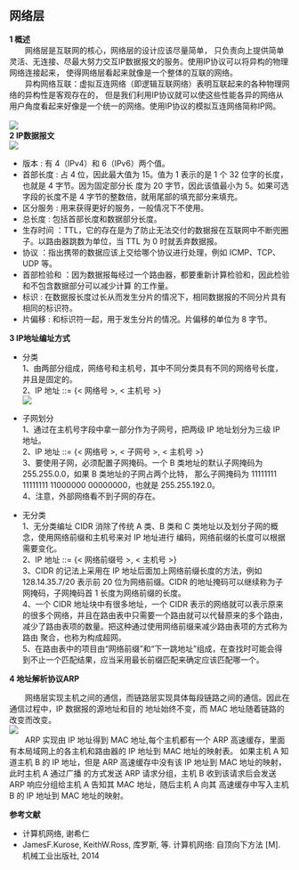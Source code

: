 网络层
---
**1 概述**  
&emsp;&emsp;网络层是互联网的核心，网络层的设计应该尽量简单，
只负责向上提供简单灵活、无连接、尽最大努力交互IP数据报文的服务。使用IP协议可以将异构的物理网络连接起来，
使得网络层看起来就像是一个整体的互联的网络。    
&emsp;&emsp;异构网络互联：虚拟互连网络（即逻辑互联网络）表明互联起来的各种物理网络的异构性是客观存在的，
但是我们利用IP协议就可以使这些性能各异的网络从用户角度看起来好像是一个统一的网络。使用IP协议的模拟互连网络简称IP网。<br>    
![](https://github.com/zhuqianqian1996/CS-Master-Note/blob/%E8%AE%A1%E7%AE%97%E6%9C%BA%E7%BD%91%E7%BB%9C/%E5%9B%BE%E7%89%87/IP%E5%8D%8F%E8%AE%AE.bmp)<br>
**2 IP数据报文**  
![](https://github.com/zhuqianqian1996/CS-Master-Note/blob/%E8%AE%A1%E7%AE%97%E6%9C%BA%E7%BD%91%E7%BB%9C/%E5%9B%BE%E7%89%87/IP%E6%95%B0%E6%8D%AE%E6%8A%A5%E6%A0%BC%E5%BC%8F.bmp)    
* 版本 : 有 4（IPv4）和 6（IPv6）两个值。
* 首部长度 : 占 4 位，因此最大值为 15。值为 1 表示的是 1 个 32 位字的长度，也就是 4 字节。因为固定部分长
度为 20 字节，因此该值最小为 5。如果可选字段的长度不是 4 字节的整数倍，就用尾部的填充部分来填充。
* 区分服务 : 用来获得更好的服务，一般情况下不使用。
* 总长度 : 包括首部长度和数据部分长度。
* 生存时间 ：TTL，它的存在是为了防止无法交付的数据报在互联网中不断兜圈子。以路由器跳数为单位，当 TTL
为 0 时就丢弃数据报。
* 协议 ：指出携带的数据应该上交给哪个协议进行处理，例如 ICMP、TCP、UDP 等。
* 首部检验和 ：因为数据报每经过一个路由器，都要重新计算检验和，因此检验和不包含数据部分可以减少计算
的工作量。
* 标识 : 在数据报长度过长从而发生分片的情况下，相同数据报的不同分片具有相同的标识符。
* 片偏移 : 和标识符一起，用于发生分片的情况。片偏移的单位为 8 字节。<br>
  
**3 IP地址编址方式**  
* 分类   
1、由两部分组成，网络号和主机号，其中不同分类具有不同的网络号长度，并且是固定的。  
2、IP 地址 ::= {< 网络号 >, < 主机号 >}    
![](https://github.com/zhuqianqian1996/CS-Master-Note/blob/%E8%AE%A1%E7%AE%97%E6%9C%BA%E7%BD%91%E7%BB%9C/%E5%9B%BE%E7%89%87/IP%E5%9C%B0%E5%9D%80%E5%88%86%E7%B1%BB.bmp)
* 子网划分  
1、通过在主机号字段中拿一部分作为子网号，把两级 IP 地址划分为三级 IP 地址。  
2、IP 地址 ::= {< 网络号 >, < 子网号 >, < 主机号 >}  
3、要使用子网，必须配置子网掩码。一个 B 类地址的默认子网掩码为 255.255.0.0，如果 B 类地址的子网占两个比特，
那么子网掩码为 11111111 11111111 11000000 00000000，也就是 255.255.192.0。
<br>4、注意，外部网络看不到子网的存在。   

* 无分类  
1、无分类编址 CIDR 消除了传统 A 类、B 类和 C 类地址以及划分子网的概念，使用网络前缀和主机号来对 IP 地址进行
编码，网络前缀的长度可以根据需要变化。<br>
2、IP 地址 ::= {< 网络前缀号 >, < 主机号 >}<br>
3、CIDR 的记法上采用在 IP 地址后面加上网络前缀长度的方法，例如 128.14.35.7/20 表示前 20 位为网络前缀。CIDR 的地址掩码可以继续称为子网掩码，子网掩码首 1 长度为网络前缀的长度。<br>
4、一个 CIDR 地址块中有很多地址，一个 CIDR 表示的网络就可以表示原来的很多个网络，并且在路由表中只需要一个路由就可以代替原来的多个路由，减少了路由表项的数量。把这种通过使用网络前缀来减少路由表项的方式称为路由
聚合，也称为构成超网。<br>
5、在路由表中的项目由“网络前缀”和“下一跳地址”组成，在查找时可能会得到不止一个匹配结果，应当采用最长前缀匹配来确定应该匹配哪一个。    
  
**4 地址解析协议ARP**    

&emsp;&emsp;网络层实现主机之间的通信，而链路层实现具体每段链路之间的通信。因此在通信过程中，IP 数据报的源地址和目的
地址始终不变，而 MAC 地址随着链路的改变而改变。    
![](https://github.com/zhuqianqian1996/CS-Master-Note/blob/%E8%AE%A1%E7%AE%97%E6%9C%BA%E7%BD%91%E7%BB%9C/%E5%9B%BE%E7%89%87/ARP%E5%8D%8F%E8%AE%AE.bmp)  
&emsp;&emsp;ARP 实现由 IP 地址得到 MAC 地址,每个主机都有一个 ARP 高速缓存，里面有本局域网上的各主机和路由器的 IP 地址到 MAC 地址的映射表。
如果主机 A 知道主机 B 的 IP 地址，但是 ARP 高速缓存中没有该 IP 地址到 MAC 地址的映射，此时主机 A 通过广播
的方式发送 ARP 请求分组，主机 B 收到该请求后会发送 ARP 响应分组给主机 A 告知其 MAC 地址，随后主机 A 向其
高速缓存中写入主机 B 的 IP 地址到 MAC 地址的映射。

  
**参考文献**   
* 计算机网络, 谢希仁<br>
* JamesF.Kurose, KeithW.Ross, 库罗斯, 等. 计算机网络: 自顶向下方法 [M]. 机械工业出版社, 2014
